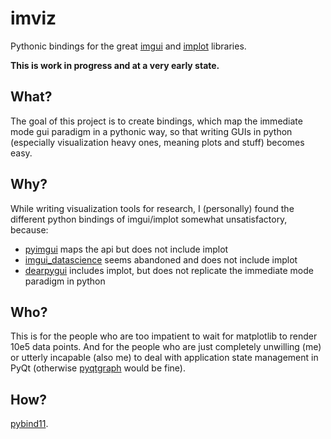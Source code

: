# imviz

Pythonic bindings for the great [imgui](https://github.com/ocornut/imgui) and
[implot](https://github.com/epezent/implot) libraries.

**This is work in progress and at a very early state.**

## What?

The goal of this project is to create bindings, which map the immediate mode
gui paradigm in a pythonic way, so that writing GUIs in python (especially
visualization heavy ones, meaning plots and stuff) becomes easy.

## Why?

While writing visualization tools for research, I (personally) found the
different python bindings of imgui/implot somewhat unsatisfactory, because:

* [pyimgui](https://github.com/hoffstadt/DearPyGui) maps the api but does not
  include implot
* [imgui\_datascience](https://github.com/pthom/imgui_datascience) seems
  abandoned and does not include implot
* [dearpygui](https://github.com/hoffstadt/DearPyGui) includes implot, but
  does not replicate the immediate mode paradigm in python

## Who?

This is for the people who are too impatient to wait for matplotlib to render
10e5 data points. And for the people who are just completely unwilling (me) or
utterly incapable (also me) to deal with application state management in PyQt
(otherwise [pyqtgraph](http://pyqtgraph.org/) would be fine). 

## How?

[pybind11](https://github.com/pybind/pybind11).
